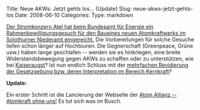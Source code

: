 Title: Neue AKWs: Jetzt gehts los... (Update)
Slug: neue-akws-jetzt-gehts-los
Date: 2008-06-10
Categories:
Type: markdown

[Der Stromkonzern Atel hat beim Bundesamt für Energie ein Rahmenbewilligungsgesuch für den Baueines neuen Atomkraftwerks im Solothurner Niederamt eingereicht.](http://www.tagesanzeiger.ch/dyn/news/schweiz/885620.html) Die Vorbereitungen für solche Gesuche liefen schon länger auf Hochtouren. Die Gegnerschaft (Greenpeace, Grüne usw.) haben lange geschlafen -- werden sie es hinkriegen, eine breite Widerstandsbewegung gegen AKWs zu schaffen oder zu unterstützen, wie bei [Kaiseraugst](http://www.google.ch/search?q=kaiseraugst+akw)? Ist nun endlich Schluss mit der [mehrfachen Revidierung der Gesetzgebung bzw. deren Interpretation im Bereich Kernkraft](http://www.rotpunktverlag.ch/cgibib/germinal_shop.exe/VOLL?session_id=31543&titel_id=3750&titel_nummer=3750&caller=rotpunkt)?

**Update:**

Ein erster Schritt ist die Lancierung der Webseite der [Atom Allianz -- Atomkraft ohne uns!](http://www.stoppatom.ch/de/allianz/) Es tut sich was im Busch.
